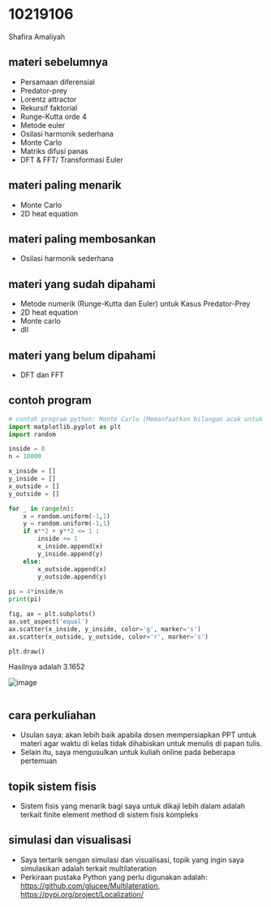 # 10219106
Shafira Amaliyah


## materi sebelumnya
+ Persamaan diferensial
+ Predator-prey
+ Lorentz attractor
+ Rekursif faktorial
+ Runge-Kutta orde 4
+ Metode euler
+ Osilasi harmonik sederhana
+ Monte Carlo 
+ Matriks difusi panas 
+ DFT & FFT/ Transformasi Euler


## materi paling menarik
+ Monte Carlo 
+ 2D heat equation

## materi paling membosankan
+ Osilasi harmonik sederhana 

## materi yang sudah dipahami
+ Metode numerik (Runge-Kutta dan Euler) untuk Kasus Predator-Prey
+ 2D heat equation
+ Monte carlo 
+ dll

## materi yang belum dipahami
+ DFT dan FFT

## contoh program

```python
# contoh program python: Monte Carlo (Memanfaatkan bilangan acak untuk menentukan bilangan pi)
import matplotlib.pyplot as plt
import random

inside = 0
n = 10000

x_inside = []
y_inside = []
x_outside = []
y_outside = []

for _ in range(n):
    x = random.uniform(-1,1)
    y = random.uniform(-1,1)
    if x**2 + y**2 <= 1 :
        inside += 1
        x_inside.append(x)
        y_inside.append(y)
    else:
        x_outside.append(x)
        y_outside.append(y)      
        
pi = 4*inside/n
print(pi)

fig, ax = plt.subplots()
ax.set_aspect('equal')
ax.scatter(x_inside, y_inside, color='g', marker='s')
ax.scatter(x_outside, y_outside, color='r', marker='s')

plt.draw()

```

Hasilnya adalah 3.1652

![image](https://user-images.githubusercontent.com/95624771/196589422-ea18afb5-4719-4fda-b256-bddd6d28e116.png)


```

```


## cara perkuliahan
+ Usulan saya: akan lebih baik apabila dosen mempersiapkan PPT untuk materi agar waktu di kelas tidak dihabiskan untuk menulis di papan tulis. 
+ Selain itu, saya mengusulkan untuk kuliah online pada beberapa pertemuan


## topik sistem fisis
+ Sistem fisis yang menarik bagi saya untuk dikaji lebih dalam adalah terkait finite element method di sistem fisis kompleks


## simulasi dan visualisasi
+ Saya tertarik sengan simulasi dan visualisasi, topik yang ingin saya simulasikan adalah terkait multilateration
+ Perkiraan pustaka Python yang perlu digunakan adalah: https://github.com/glucee/Multilateration, https://pypi.org/project/Localization/
